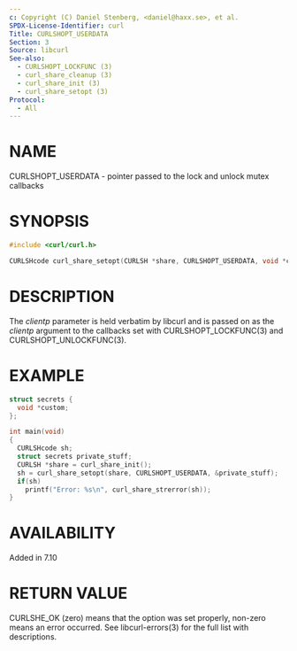 ```yaml
---
c: Copyright (C) Daniel Stenberg, <daniel@haxx.se>, et al.
SPDX-License-Identifier: curl
Title: CURLSHOPT_USERDATA
Section: 3
Source: libcurl
See-also:
  - CURLSHOPT_LOCKFUNC (3)
  - curl_share_cleanup (3)
  - curl_share_init (3)
  - curl_share_setopt (3)
Protocol:
  - All
---
```


# NAME

CURLSHOPT_USERDATA - pointer passed to the lock and unlock mutex callbacks

# SYNOPSIS

~~~c
#include <curl/curl.h>

CURLSHcode curl_share_setopt(CURLSH *share, CURLSHOPT_USERDATA, void *clientp);
~~~

# DESCRIPTION

The *clientp* parameter is held verbatim by libcurl and is passed on as
the *clientp* argument to the callbacks set with
CURLSHOPT_LOCKFUNC(3) and CURLSHOPT_UNLOCKFUNC(3).

# EXAMPLE

~~~c
struct secrets {
  void *custom;
};

int main(void)
{
  CURLSHcode sh;
  struct secrets private_stuff;
  CURLSH *share = curl_share_init();
  sh = curl_share_setopt(share, CURLSHOPT_USERDATA, &private_stuff);
  if(sh)
    printf("Error: %s\n", curl_share_strerror(sh));
}
~~~

# AVAILABILITY

Added in 7.10

# RETURN VALUE

CURLSHE_OK (zero) means that the option was set properly, non-zero means an
error occurred. See libcurl-errors(3) for the full list with
descriptions.
